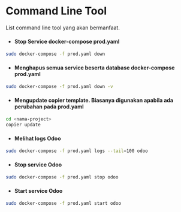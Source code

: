 # Command Line Tool

List command line tool yang akan bermanfaat.

- <h4>Stop Service docker-compose prod.yaml</h4>
```bash
sudo docker-compose -f prod.yaml down
```
- <h4>Menghapus semua service beserta database docker-compose prod.yaml</h4>
```bash
sudo docker-compose -f prod.yaml down -v
```
- <h4>Mengupdate copier template. Biasanya digunakan apabila ada perubahan pada prod.yaml</h4>
```bash
cd <nama-project>
copier update
```
- <h4>Melihat logs Odoo</h4>
```bash
sudo docker-compose -f prod.yaml logs --tail=100 odoo
```
- <h4>Stop service Odoo</h4>
```bash
sudo docker-compose -f prod.yaml stop odoo
```
- <h4>Start service Odoo</h4>
```bash
sudo docker-compose -f prod.yaml start odoo
```

